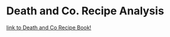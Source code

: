 # Death and Co. Recipe Analysis

[link to Death and Co Recipe Book!](https://www.deathandcompany.com/)